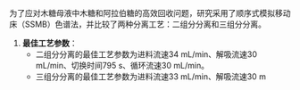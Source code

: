 

为了应对木糖母液中木糖和阿拉伯糖的高效回收问题，研究采用了顺序式模拟移动床（SSMB）色谱法，并比较了两种分离工艺：二组分分离和三组分分离。

1. **最佳工艺参数**：
   - 二组分分离的最佳工艺参数为进料流速34 mL/min、解吸流速30 mL/min、切换时间795 s、循环流速30 mL/min。
   - 三组分分离的最佳工艺参数为进料流速33 mL/min、解吸流速30 m